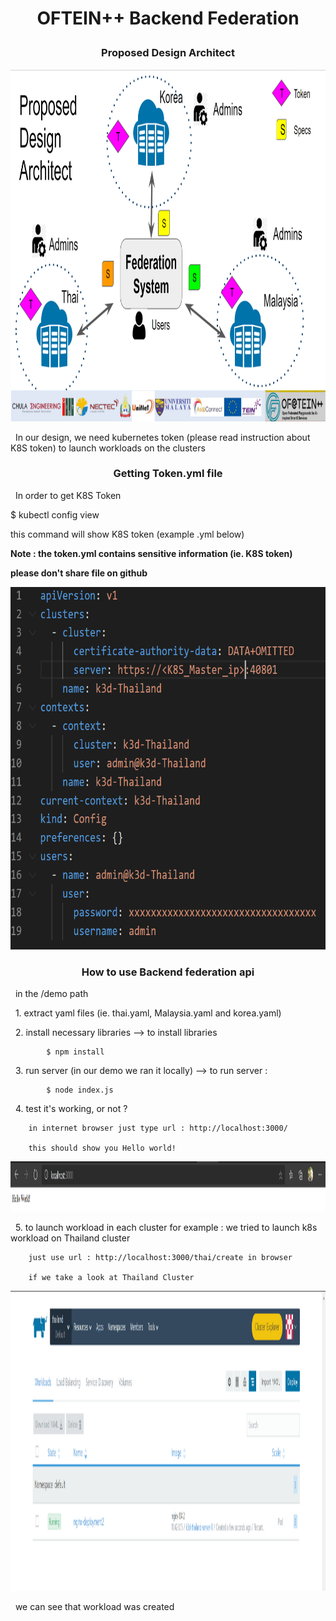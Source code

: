 
<h1>
<p align="center">
<strong> OFTEIN++ Backend Federation </strong>
<p align="center">
</h1> 

<h3>
<p align="center">
<strong> Proposed Design Architect </strong>
<p align="center">
</h3> 
 
<p align="center">
  <img width="863" height="563" src="/pic/proposed pics.PNG"/>
</p>


&nbsp;  In our design, we need kubernetes token (please read instruction about K8S token) to launch workloads on the clusters 


<h3>
<p align="center">
<strong> Getting Token.yml file  </strong>
</p>
</h3>
 
&nbsp; In order to get K8S Token 

$ kubectl config view 

this command will show K8S token (example .yml below)

<strong> Note : the token.yml contains sensitive information (ie. K8S token) </strong>

<strong> please don't share file on github </strong>

<p align="center">
  <img width="863" height="580" src="/pic/example_yaml.PNG"/>
</p>

<h3>
<p align="center">
<strong> How to use Backend federation api </strong>
</p>
</h3>

&nbsp; in the /demo path

&nbsp;  1. extract yaml files (ie. thai.yaml, Malaysia.yaml and korea.yaml)

&nbsp;  2. install necessary libraries --> to install libraries
            
            $ npm install  

&nbsp;  3. run server (in our demo we ran it locally) --> to run server :
    
            $ node index.js 

&nbsp;  4. test it's working, or not ? 
        
        in internet browser just type url : http://localhost:3000/

        this should show you Hello world!

<p align="center">
  <img width="863" height="80" src="/pic/hello_world.PNG"/>
</p>
&nbsp;
        5. to launch workload in each cluster 
        for example : we tried to launch k8s workload on Thailand cluster
    
        just use url : http://localhost:3000/thai/create in browser

        if we take a look at Thailand Cluster 
<p align="center">
  <img width="863" height="480" src="/pic/success.PNG"/>
</p>

&nbsp;  we can see that workload was created 







 




